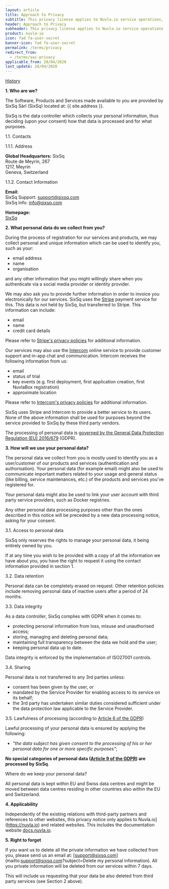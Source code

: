 ```yaml
---
layout: article
title: Approach to Privacy
subtitle: This privacy license applies to Nuvla.io service operations, in compliance with GDPR and Swiss data privacy law.
header: Approach to Privacy
subheader: This privacy license applies to Nuvla.io service operations, in compliance with GDPR and Swiss data privacy law.
product: nuvla-io
icon: fad fa-user-secret
banner-icon: fad fa-user-secret
permalink: /terms/privacy
redirect_from:
  - /terms/aai-privacy
applicable_from: 28/04/2020
last_update: 28/04/2020
---
```


[History](https://github.com/SixSq/nuvla-io.github.com/commits/master/_terms/legal-aai-privacy-policy.md)

**1\. Who are we?**

The Software, Products and Services made available to you are provided by SixSq Sàrl (SixSq) located at: {{ site.address }}. 

SixSq is the data controller which collects your personal information, thus deciding (upon your consent) how that data is processed and for what purposes. 


1.1. Contacts

1.1.1. Address

**Global Headquarters:**
SixSq <br>
Route de Meyrin, 267 <br>
1217, Meyrin <br>
Geneva, Switzerland <br>


1.1.2. Contact Information

**Email:** <br>
SixSq Support: support@sixsq.com <br>
SixSq Info: info@sixsq.com

**Homepage:** <br>
[SixSq](https://sixsq.com "SixSq's Homepage")


**2\. What personal data do we collect from you?**  

During the process of registration for our services and products, we may collect personal and unique information which can be used to identify you, such as your:

- email address
- name
- organisation

and any other information that you might willingly share when you authenticate via a social media provider or identity provider.

We may also ask you to provide further information in order to invoice you electronically for our services. SixSq uses the [Stripe](https://stripe.com) payment service for this. This data is not held by SixSq, but transferred to Stripe. This information can include:

- email
- name
- credit card details

Please refer to [Stripe's privacy policies](https://stripe.com/en-ch/privacy) for additional information.

Our services may also use the [Intercom](https://www.intercom.com) online service to provide customer support and in-app chat and communication. Intercom receives the following information from us:

- email
- status of trial
- key events (e.g. first deployment, first application creation, first NuvlaBox registration)
- approximate location

Please refer to [Intercom's privacy policies](https://www.intercom.com/legal/privacy) for additional information.

SixSq uses Stripe and Intercom to provide a better service to its users. None of the above information shall be used for purposes beyond the service provided to SixSq by these third party vendors. 

The processing of personal data is [governed by the General Data Protection Regulation (EU) 2016/679](https://eur-lex.europa.eu/legal-content/EN/TXT/?uri=celex:32016R0679) (GDPR).


**3\. How will we use your personal data?**

The personal data we collect from you is mostly used to identify you as a user/customer of our products and services (authentication and authorisation). Your personal data (for example email) might also be used to communicate important matters related to your usage and general status (like billing, service maintenances, etc.) of the products and services you've registered for.

Your personal data might also be used to link your user account with third party service providers, such as Docker registries.

Any other personal data processing purposes other than the ones described in this notice will be preceded by a new data processing notice, asking for your consent.

3.1. Access to personal data

SixSq only reserves the rights to manage your personal data, it being entirely owned by you.

If at any time you wish to be provided with a copy of all the information we have about you, you have the right to request it using the contact information provided in section 1.

3.2. Data retention

Personal data can be completely erased on request. Other retention policies include removing personal data of inactive users after a period of 24 months.

3.3. Data integrity

As a data controller, SixSq complies with GDPR when it comes to:
 - protecting personal information from loss, misuse and unauthorised access;
 - storing, managing and deleting personal data;
 - maintaining full transparency between the data we hold and the user;
 - keeping personal data up to date.

Data integrity is enforced by the implementation of ISO27001 controls.

3.4. Sharing

Personal data is not transferred to any 3rd parties unless:

 - consent has been given by the user, or
 - mandated by the Service Provider for enabling access to its service on its behalf;
 - the 3rd party has undertaken similar duties considered sufficient under the data protection law applicable to the Service Provider.

3.5. Lawfulness of processing (according to [Article 6 of the GDPR](http://www.privacy-regulation.eu/en/article-6-lawfulness-of-processing-GDPR.htm))

Lawful processing of your personal data is ensured by applying the following:

 - _"the data subject has given consent to the processing of his or her personal data for one or more specific purposes"_;

**No special categories of personal data ([Article 9 of the GDPR](http://www.privacy-regulation.eu/en/article-9-processing-of-special-categories-of-personal-data-GDPR.htm)) are processed by SixSq**.

Where do we keep your personal data?

All personal data is kept within EU and Swiss data centres and might be moved between data centres residing in other countries also within the EU and Switzerland.


**4\. Applicability**

Independently of the existing relations with third-party partners and references to other websites, this privacy notice only applies to Nuvla.io](https://nuvla.io) and related websites. This includes the documentation website [docs.nuvla.io](https://docs.nuvla.io).

**5\. Right to forget**

If you want us to delete all the private information we have collected from you, please send us an email at: [support@sixsq.com](mailto:support@sixsq.com?subject=Delete my personal information).  All you private information will be deleted from our services within 7 days.

This will include us requesting that your data be also deleted from third party services (see Section 2 above).
